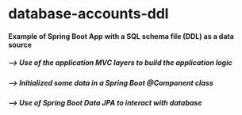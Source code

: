 # database-accounts-ddl

<h4>Example of Spring Boot App with a SQL schema file (DDL) as a data source</h4>
<h5>--> Use of the application MVC layers to build the application logic</h5>
<h5>--> Initialized some data in a Spring Boot @Component class</h5>
<h5>--> Use of Spring Boot Data JPA to interact with database</h5>
